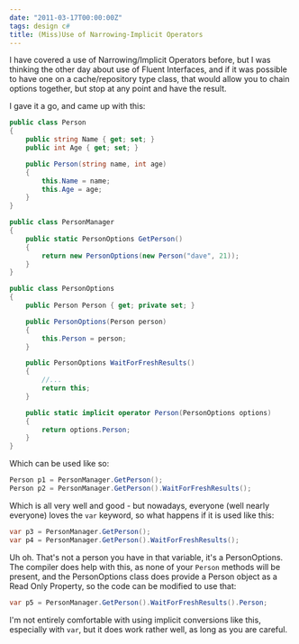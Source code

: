 ```yaml
---
date: "2011-03-17T00:00:00Z"
tags: design c#
title: (Miss)Use of Narrowing-Implicit Operators
---
```


I have covered a use of Narrowing/Implicit Operators before, but I was thinking the other day about use of Fluent Interfaces, and if it was possible to have one on a cache/repository type class, that would allow you to chain options together, but stop at any point and have the result.

I gave it a go, and came up with this:

```csharp
public class Person
{
	public string Name { get; set; }
	public int Age { get; set; }

	public Person(string name, int age)
	{
		this.Name = name;
		this.Age = age;
	}
}

public class PersonManager
{
	public static PersonOptions GetPerson()
	{
		return new PersonOptions(new Person("dave", 21));
	}
}

public class PersonOptions
{
	public Person Person { get; private set; }

	public PersonOptions(Person person)
	{
		this.Person = person;
	}

	public PersonOptions WaitForFreshResults()
	{
		//...
		return this;
	}

	public static implicit operator Person(PersonOptions options)
	{
		return options.Person;
	}
}
```

Which can be used like so:

```csharp
Person p1 = PersonManager.GetPerson();
Person p2 = PersonManager.GetPerson().WaitForFreshResults();
```

Which is all very well and good - but nowadays, everyone (well nearly everyone) loves the `var` keyword, so what happens if it is used like this:

```csharp
var p3 = PersonManager.GetPerson();
var p4 = PersonManager.GetPerson().WaitForFreshResults();
```

Uh oh.  That's not a person you have in that variable, it's a PersonOptions.  The compiler does help with this, as none of your `Person` methods will be present, and the PersonOptions class does provide a Person object as a Read Only Property, so the code can be modified to use that:

```csharp
var p5 = PersonManager.GetPerson().WaitForFreshResults().Person;
```

I'm not entirely comfortable with using implicit conversions like this, especially with `var`, but it does work rather well, as long as you are careful.
